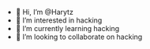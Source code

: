 - 👋 Hi, I’m @Harytz
- 👀 I’m interested in hacking
- 🌱 I’m currently learning hacking
- 💞️ I’m looking to collaborate on hacking

<!---
Harytz/Harytz is a ✨ special ✨ repository because its `README.md` (this file) appears on your GitHub profile.
You can click the Preview link to take a look at your changes.
--->
